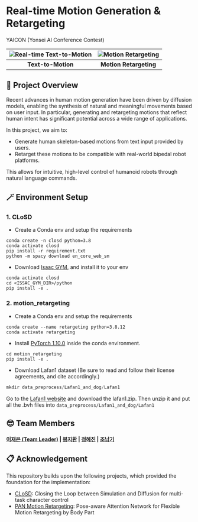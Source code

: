 # Real-time Motion Generation & Retargeting
YAICON (Yonsei AI Conference Contest)

| ![Real-time Text-to-Motion](https://github.com/user-attachments/assets/536fd7f9-3d73-455a-8540-187f1b584a1c) | ![Motion Retargeting](https://github.com/user-attachments/assets/f8add2ec-69dd-4613-b5dd-82e04523ab65) |
|:--:|:--:|
| **Text-to-Motion** | **Motion Retargeting** |


## 📣 Project Overview 
Recent advances in human motion generation have been driven by diffusion models, enabling the synthesis of natural and meaningful movements based on user input. In particular, generating and retargeting motions that reflect human intent has significant potential across a wide range of applications.

In this project, we aim to:
- Generate human skeleton-based motions from text input provided by users.
- Retarget these motions to be compatible with real-world bipedal robot platforms.

This allows for intuitive, high-level control of humanoid robots through natural language commands.

## 🪄 Environment Setup
### 1. CLoSD 
  - Create a Conda env and setup the requirements

```
conda create -n closd python=3.8
conda activate closd
pip install -r requirement.txt
python -m spacy download en_core_web_sm
```

  - Download [Isaac GYM](https://developer.nvidia.com/isaac-gym), and install it to your env

```
conda activate closd
cd <ISSAC_GYM_DIR>/python
pip install -e .
```

### 2. motion_retargeting
- Create a Conda env and setup the requirements
````
conda create --name retargeting python=3.8.12
conda activate retargeting 
````
- Install [PyTorch 1.10.0](https://pytorch.org/) inside the conda environment.

````
cd motion_retargeting
pip install -e .
````

- Download Lafan1 dataset (Be sure to read and follow their license agreements, and cite accordingly.)
````S
mkdir data_preprocess/Lafan1_and_dog/Lafan1
````
Go to the [Lafan1 website](https://github.com/ubisoft/ubisoft-laforge-animation-dataset) and download the lafan1.zip. Then unzip it and put all the .bvh files into `data_preprocess/Lafan1_and_dog/Lafan1`



## 😎 Team Members

#### [이재은 (Team Leader)](https://github.com/babywhale03) | [봉지환](https://github.com/jihwan-b) | [정혜진](https://github.com/hjchung1) | [조남기]()


## 📋 Acknowledgement

This repository builds upon the following projects, which provided the foundation for the implementation:

- [CLoSD](https://github.com/GuyTevet/CLoSD): Closing the Loop between Simulation and Diffusion for multi-task character control
- [PAN Motion Retargeting](https://github.com/hlcdyy/pan-motion-retargeting): Pose-aware Attention Network for Flexible Motion Retargeting by Body Part
